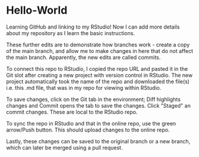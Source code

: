 # Hello-World
Learning GitHub and linking to my RStudio! 
Now I can add more details about my repository as I learn the basic instructions. 

These further edits are to demonstrate how branches work - create a copy of the main branch, and allow me to make changes in here that do not affect the main branch. 
Apparently, the new edits are called commits. 

To connect this repo to RStudio, I copied the repo URL and pasted it in the Git slot after creating a new project with version control in RStudio. The new project automatically took the name of the repo and downloaded the file(s) i.e. this .md file, that was in my repo for viewing within RStudio.

To save changes, click on the Git tab in the environment; Diff highlights changes and Commit opens the tab to save the changes. Click "Staged" an commit changes. These are local to the RStudio repo. 

To sync the repo in RStudio and that in the online repo, use the green arrow/Push button. This should upload changes to the online repo. 

Lastly, these changes can be saved to the original branch or a new branch, which can later be merged using a pull request. 